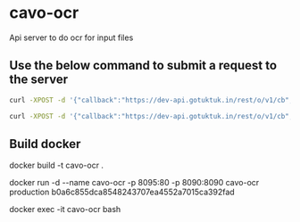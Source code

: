 # cavo-ocr
Api server to do ocr for input files


## Use the below command to submit a request to the server

```sh
curl -XPOST -d '{"callback":"https://dev-api.gotuktuk.in/rest/o/v1/cb","srcFile": "Testing_Cavo.pdf", "destFile":"dev2"}' -H 'content-type:application/json' localhost:8090/rest/files

curl -XPOST -d '{"callback":"https://dev-api.gotuktuk.in/rest/o/v1/cb","srcFile": "http://solutions.weblite.ca/pdfocrx/scansmpl.pdf", "destFile":"dev7"}' -H 'content-type:application/json' localhost:8090/rest/files
```

## Build docker
docker build -t cavo-ocr .

docker run -d --name cavo-ocr -p 8095:80 -p 8090:8090 cavo-ocr production b0a6c855dca8548243707ea4552a7015ca392fad

docker exec -it cavo-ocr bash